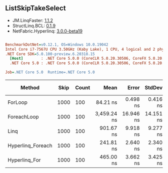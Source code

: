 ﻿## ListSkipTakeSelect

- JM.LinqFaster: [1.1.2](https://www.nuget.org/packages/JM.LinqFaster/1.1.2)
- StructLinq.BCL: [0.1.9](https://www.nuget.org/packages/StructLinq.BCL/0.1.9)
- NetFabric.Hyperlinq: [3.0.0-beta19](https://www.nuget.org/packages/NetFabric.Hyperlinq/3.0.0-beta19)

``` ini

BenchmarkDotNet=v0.12.1, OS=Windows 10.0.19042
Intel Core i7-7567U CPU 3.50GHz (Kaby Lake), 1 CPU, 4 logical and 2 physical cores
.NET Core SDK=5.0.100-preview.6.20318.15
  [Host]        : .NET Core 5.0.0 (CoreCLR 5.0.20.30506, CoreFX 5.0.20.30506), X64 RyuJIT
  .NET Core 5.0 : .NET Core 5.0.0 (CoreCLR 5.0.20.30506, CoreFX 5.0.20.30506), X64 RyuJIT

Job=.NET Core 5.0  Runtime=.NET Core 5.0  

```
|            Method | Skip | Count |        Mean |     Error |    StdDev | Ratio | RatioSD |  Gen 0 | Gen 1 | Gen 2 | Allocated |
|------------------ |----- |------ |------------:|----------:|----------:|------:|--------:|-------:|------:|------:|----------:|
|           ForLoop | 1000 |   100 |    84.21 ns |  0.498 ns |  0.416 ns |  1.00 |    0.00 |      - |     - |     - |         - |
|       ForeachLoop | 1000 |   100 | 3,459.24 ns | 16.946 ns | 14.151 ns | 41.08 |    0.28 | 0.0191 |     - |     - |      40 B |
|              Linq | 1000 |   100 |   901.67 ns |  9.918 ns |  9.277 ns | 10.70 |    0.13 | 0.0725 |     - |     - |     152 B |
| Hyperlinq_Foreach | 1000 |   100 |   241.81 ns |  2.640 ns |  2.340 ns |  2.87 |    0.03 |      - |     - |     - |         - |
|     Hyperlinq_For | 1000 |   100 |   465.00 ns |  3.662 ns |  3.425 ns |  5.52 |    0.04 |      - |     - |     - |         - |
